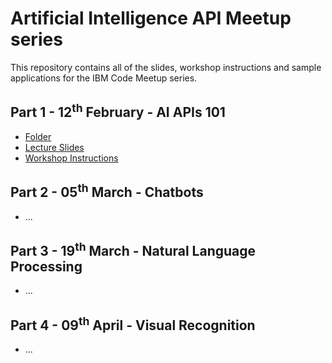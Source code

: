 # Artificial Intelligence API Meetup series

This repository contains all of the slides, workshop instructions and sample applications for the IBM Code Meetup series.

## Part 1 - 12<sup>th</sup> February - AI APIs 101
- [Folder](https://github.com/arlemi/AI_APIs_Workshops/tree/master/AI_APIs_101)
- [Lecture Slides](https://github.com/arlemi/AI_APIs_Workshops/)
- [Workshop Instructions](https://github.com/arlemi/AI_APIs_Workshops/tree/master/AI_APIs_101/README.md)

## Part 2 - 05<sup>th</sup> March - Chatbots
- ...

## Part 3 - 19<sup>th</sup> March - Natural Language Processing
- ...

## Part 4 - 09<sup>th</sup> April - Visual Recognition
- ...
